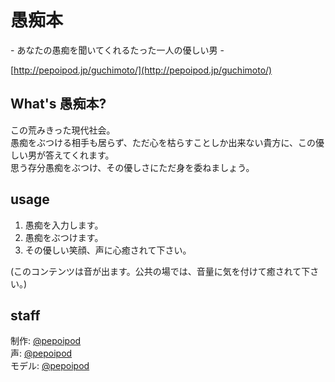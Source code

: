 # 愚痴本
\- あなたの愚痴を聞いてくれるたった一人の優しい男 \-

[http://pepoipod.jp/guchimoto/](http://pepoipod.jp/guchimoto/)

## What's  愚痴本?

この荒みきった現代社会。    
愚痴をぶつける相手も居らず、ただ心を枯らすことしか出来ない貴方に、この優しい男が答えてくれます。    
思う存分愚痴をぶつけ、その優しさにただ身を委ねましょう。

## usage

1. 愚痴を入力します。
2. 愚痴をぶつけます。
3. その優しい笑顔、声に心癒されて下さい。


(このコンテンツは音が出ます。公共の場では、音量に気を付けて癒されて下さい。)


## staff

制作: [@pepoipod](https://github.com/pepoipod/)    
声: [@pepoipod](https://github.com/pepoipod/)    
モデル: [@pepoipod](https://github.com/pepoipod/)    
